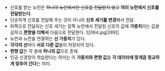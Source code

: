 
- 신호를 받는 뉴런은 ~~하나의 뉴런에서만 신호를 전달받지 않고~~ **여러 뉴런에서 신호를 전달받는다**.
- 단순하게 신호를 전달해 주는 것이 아니라 **신호 세기를 변경**해서 전달.
- 뒤쪽으로 전달되는 신호 세기는 앞쪽 뉴런에서 전달된 신호의 값에 **가중치**라는 값을 곱하고,**편향을 더해서** 다음으로 전달한다.
![[064.jpg|289]] 
- 뉴런과 뉴런을 연결하는 **선 가중치**가 있다.
- **각각의 선**마다 **서로 다른 값**들이 저장되어 있다.
- **편향 값**은 각 층에 **하나의 값**으로 존재.
-  인공 신경망이 학습한다는 의미는 이 **가중치와 편향 값**을 **각 데이터에 맞게끔 정교하게 맞추어 간다**는 의미.
